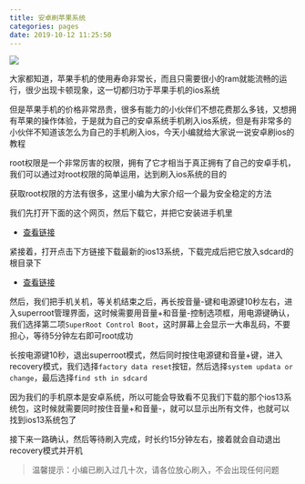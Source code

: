 ```yaml
---
title: 安卓刷苹果系统
categories: pages
date: 2019-10-12 11:25:50
---
```


![](https://nibazshab.coding.net/p/none/d/none/git/raw/master/picture/13.png)

大家都知道，苹果手机的使用寿命非常长，而且只需要很小的ram就能流畅的运行，很少出现卡顿现象，这一切都归功于苹果手机的ios系统

但是苹果手机的价格非常昂贵，很多有能力的小伙伴们不想花费那么多钱，又想拥有苹果的操作体验，于是就为自己的安卓系统手机刷入ios系统，但是有非常多的小伙伴不知道该怎么为自己的手机刷入ios，今天小编就给大家说一说安卓刷ios的教程

root权限是一个非常厉害的权限，拥有了它才相当于真正拥有了自己的安卓手机，我们可以通过对root权限的简单运用，达到刷入ios系统的目的

获取root权限的方法有很多，这里小编为大家介绍一个最为安全稳定的方法

我们先打开下面的这个网页，然后下载它，并把它安装进手机里

- [查看链接](http://www.superroot.com)

紧接着，打开点击下方链接下载最新的ios13系统，下载完成后把它放入sdcard的根目录下

- [查看链接](https://ipsw.me/)

然后，我们把手机关机，等关机结束之后，再长按音量-键和电源键10秒左右，进入superroot管理界面，这时候需要用音量+和音量-控制选项框，用电源键确认，我们选择第二项``SuperRoot Control Boot``，这时屏幕上会显示一大串乱码，不要担心，等待5分钟左右即可root成功

长按电源键10秒，退出superroot模式，然后同时按住电源键和音量+键，进入recovery模式，我们选择``factory data reset``按钮，然后选择``system updata or change``，最后选择``find sth in sdcard``

因为我们的手机原本是安卓系统，所以可能会导致看不见我们下载的那个ios13系统包，这时候就需要同时按住音量+和音量-，就可以显示出所有文件，也就可以找到ios13系统包了

接下来一路确认，然后等待刷入完成，时长约15分钟左右，接着就会自动退出recovery模式并开机

> 温馨提示：小编已刷入过几十次，请各位放心刷入，不会出现任何问题
